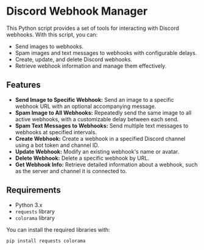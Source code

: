 # Discord Webhook Manager

This Python script provides a set of tools for interacting with Discord webhooks. With this script, you can:
- Send images to webhooks.
- Spam images and text messages to webhooks with configurable delays.
- Create, update, and delete Discord webhooks.
- Retrieve webhook information and manage them effectively.

## Features

- **Send Image to Specific Webhook:** Send an image to a specific webhook URL with an optional accompanying message.
- **Spam Image to All Webhooks:** Repeatedly send the same image to all active webhooks, with a customizable delay between each send.
- **Spam Text Messages to Webhooks:** Send multiple text messages to webhooks at specified intervals.
- **Create Webhook:** Create a webhook in a specified Discord channel using a bot token and channel ID.
- **Update Webhook:** Modify an existing webhook's name or avatar.
- **Delete Webhook:** Delete a specific webhook by URL.
- **Get Webhook Info:** Retrieve detailed information about a webhook, such as the server and channel it is connected to.

## Requirements

- Python 3.x
- `requests` library
- `colorama` library

You can install the required libraries with:

```bash
pip install requests colorama
